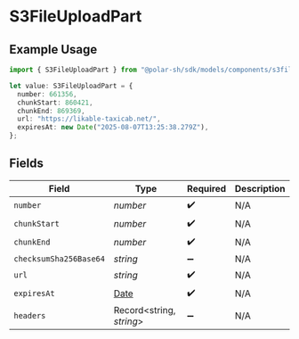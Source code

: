# S3FileUploadPart

## Example Usage

```typescript
import { S3FileUploadPart } from "@polar-sh/sdk/models/components/s3fileuploadpart.js";

let value: S3FileUploadPart = {
  number: 661356,
  chunkStart: 860421,
  chunkEnd: 869369,
  url: "https://likable-taxicab.net/",
  expiresAt: new Date("2025-08-07T13:25:38.279Z"),
};
```

## Fields

| Field                                                                                         | Type                                                                                          | Required                                                                                      | Description                                                                                   |
| --------------------------------------------------------------------------------------------- | --------------------------------------------------------------------------------------------- | --------------------------------------------------------------------------------------------- | --------------------------------------------------------------------------------------------- |
| `number`                                                                                      | *number*                                                                                      | :heavy_check_mark:                                                                            | N/A                                                                                           |
| `chunkStart`                                                                                  | *number*                                                                                      | :heavy_check_mark:                                                                            | N/A                                                                                           |
| `chunkEnd`                                                                                    | *number*                                                                                      | :heavy_check_mark:                                                                            | N/A                                                                                           |
| `checksumSha256Base64`                                                                        | *string*                                                                                      | :heavy_minus_sign:                                                                            | N/A                                                                                           |
| `url`                                                                                         | *string*                                                                                      | :heavy_check_mark:                                                                            | N/A                                                                                           |
| `expiresAt`                                                                                   | [Date](https://developer.mozilla.org/en-US/docs/Web/JavaScript/Reference/Global_Objects/Date) | :heavy_check_mark:                                                                            | N/A                                                                                           |
| `headers`                                                                                     | Record<string, *string*>                                                                      | :heavy_minus_sign:                                                                            | N/A                                                                                           |